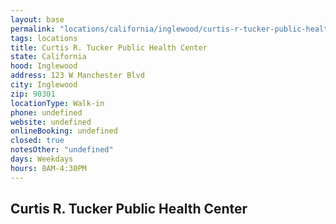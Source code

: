 ```yaml
---
layout: base
permalink: "locations/california/inglewood/curtis-r-tucker-public-health-center/"
tags: locations
title: Curtis R. Tucker Public Health Center
state: California
hood: Inglewood
address: 123 W Manchester Blvd
city: Inglewood
zip: 90301
locationType: Walk-in
phone: undefined
website: undefined
onlineBooking: undefined
closed: true
notesOther: "undefined"
days: Weekdays
hours: 8AM-4:30PM
---
```

## Curtis R. Tucker Public Health Center